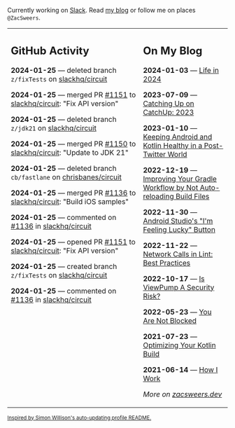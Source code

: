 Currently working on [Slack](https://slack.com/). Read [my blog](https://zacsweers.dev/) or follow me on places `@ZacSweers`.

<table><tr><td valign="top" width="60%">

## GitHub Activity
<!-- githubActivity starts -->
**2024-01-25** — deleted branch `z/fixTests` on [slackhq/circuit](https://github.com/slackhq/circuit)

**2024-01-25** — merged PR [#1151](https://github.com/slackhq/circuit/pull/1151) to [slackhq/circuit](https://github.com/slackhq/circuit): "Fix API version"

**2024-01-25** — deleted branch `z/jdk21` on [slackhq/circuit](https://github.com/slackhq/circuit)

**2024-01-25** — merged PR [#1150](https://github.com/slackhq/circuit/pull/1150) to [slackhq/circuit](https://github.com/slackhq/circuit): "Update to JDK 21"

**2024-01-25** — deleted branch `cb/fastlane` on [chrisbanes/circuit](https://github.com/chrisbanes/circuit)

**2024-01-25** — merged PR [#1136](https://github.com/slackhq/circuit/pull/1136) to [slackhq/circuit](https://github.com/slackhq/circuit): "Build iOS samples"

**2024-01-25** — commented on [#1136](https://github.com/slackhq/circuit/pull/1136#issuecomment-1910910023) in [slackhq/circuit](https://github.com/slackhq/circuit)

**2024-01-25** — opened PR [#1151](https://github.com/slackhq/circuit/pull/1151) to [slackhq/circuit](https://github.com/slackhq/circuit): "Fix API version"

**2024-01-25** — created branch `z/fixTests` on [slackhq/circuit](https://github.com/slackhq/circuit)

**2024-01-25** — commented on [#1136](https://github.com/slackhq/circuit/pull/1136#issuecomment-1910907293) in [slackhq/circuit](https://github.com/slackhq/circuit)
<!-- githubActivity ends -->
</td><td valign="top" width="40%">

## On My Blog
<!-- blog starts -->
**2024-01-03** — [Life in 2024](https://www.zacsweers.dev/life-in-2024/)

**2023-07-09** — [Catching Up on CatchUp: 2023](https://www.zacsweers.dev/catching-up-on-catchup-2023/)

**2023-01-10** — [Keeping Android and Kotlin Healthy in a Post-Twitter World](https://www.zacsweers.dev/keeping-android-healthy/)

**2022-12-19** — [Improving Your Gradle Workflow by Not Auto-reloading Build Files](https://www.zacsweers.dev/improving-your-workflow-by-not-auto-reloading-build-files/)

**2022-11-30** — [Android Studio's "I'm Feeling Lucky" Button](https://www.zacsweers.dev/android-studios-im-feeling-lucky-button/)

**2022-11-22** — [Network Calls in Lint: Best Practices](https://www.zacsweers.dev/network-calls-in-lint-best-practices/)

**2022-10-17** — [Is ViewPump A Security Risk?](https://www.zacsweers.dev/is-viewpump-a-security-risk/)

**2022-05-23** — [You Are Not Blocked](https://www.zacsweers.dev/you-are-not-blocked/)

**2021-07-23** — [Optimizing Your Kotlin Build](https://www.zacsweers.dev/optimizing-your-kotlin-build/)

**2021-06-14** — [How I Work](https://www.zacsweers.dev/how-i-work/)
<!-- blog ends -->
_More on [zacsweers.dev](https://zacsweers.dev/)_
</td></tr></table>

<sub><a href="https://simonwillison.net/2020/Jul/10/self-updating-profile-readme/">Inspired by Simon Willison's auto-updating profile README.</a></sub>